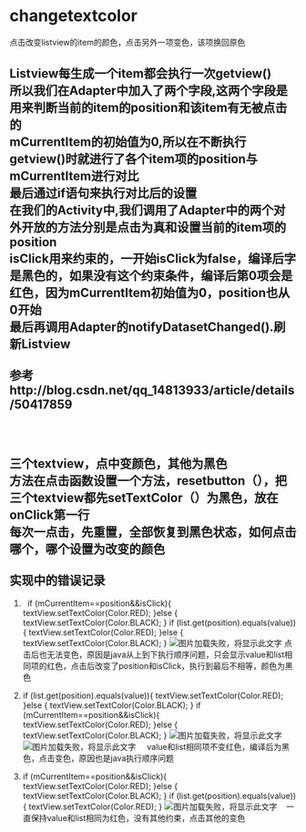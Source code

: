 # changetextcolor
点击改变listview的item的颜色，点击另外一项变色，该项换回原色

Listview每生成一个item都会执行一次getview()  <br>
所以我们在Adapter中加入了两个字段,这两个字段是用来判断当前的item的position和该item有无被点击的<br>
mCurrentItem的初始值为0,所以在不断执行getview()时就进行了各个item项的position与mCurrentItem进行对比<br>
最后通过if语句来执行对比后的设置<br>
在我们的Activity中,我们调用了Adapter中的两个对外开放的方法分别是点击为真和设置当前的item项的position<br>
isClick用来约束的，一开始isClick为false，编译后字是黑色的，如果没有这个约束条件，编译后第0项会是红色，因为mCurrentItem初始值为0，position也从0开始<br>
最后再调用Adapter的notifyDatasetChanged().刷新Listview<br>
<br>
参考http://blog.csdn.net/qq_14813933/article/details/50417859<br>
<br>
<br>
<br>
三个textview，点中变颜色，其他为黑色<br>
方法在点击函数设置一个方法，resetbutton（），把三个textview都先setTextColor（）为黑色，放在onClick第一行<br>
每次一点击，先重置，全部恢复到黑色状态，如何点击哪个，哪个设置为改变的颜色
<br>
<br>
实现中的错误记录
----
1.   if (mCurrentItem==position&&isClick){                          
                textView.setTextColor(Color.RED);
            }else {
                textView.setTextColor(Color.BLACK);
            }
            if (list.get(position).equals(value)){
                textView.setTextColor(Color.RED);
            }else {
                textView.setTextColor(Color.BLACK);
            }
 ![图片加载失败，将显示此文字](https://github.com/Rye10/changetextcolor/blob/master/src/main/res/drawable/3.jpg)
 点击后也无法变色，原因是java从上到下执行顺序问题，只会显示value和list相同项的红色，点击后改变了position和isClick，执行到最后不相等，颜色为黑色

2.    if (list.get(position).equals(value)){
                textView.setTextColor(Color.RED);
            }else {
                textView.setTextColor(Color.BLACK);
            }
            if (mCurrentItem==position&&isClick){                          
                textView.setTextColor(Color.RED);
            }else {
                textView.setTextColor(Color.BLACK);
            }
     ![图片加载失败，将显示此文字](https://github.com/Rye10/changetextcolor/blob/master/src/main/res/drawable/2.jpg)
     ![图片加载失败，将显示此文字](https://github.com/Rye10/changetextcolor/blob/master/src/main/res/drawable/1.jpg)
     value和list相同项不变红色，编译后为黑色，点击变色，原因也是java执行顺序问题
     
3.    if (mCurrentItem==position&&isClick){
                textView.setTextColor(Color.RED);
            }else {
                textView.setTextColor(Color.BLACK);
            }
            if (list.get(position).equals(value)){
                textView.setTextColor(Color.RED);
            }
    ![图片加载失败，将显示此文字](https://github.com/Rye10/changetextcolor/blob/master/src/main/res/drawable/4.jpg)
    一直保持value和list相同为红色，没有其他约束，点击其他的变色
 
